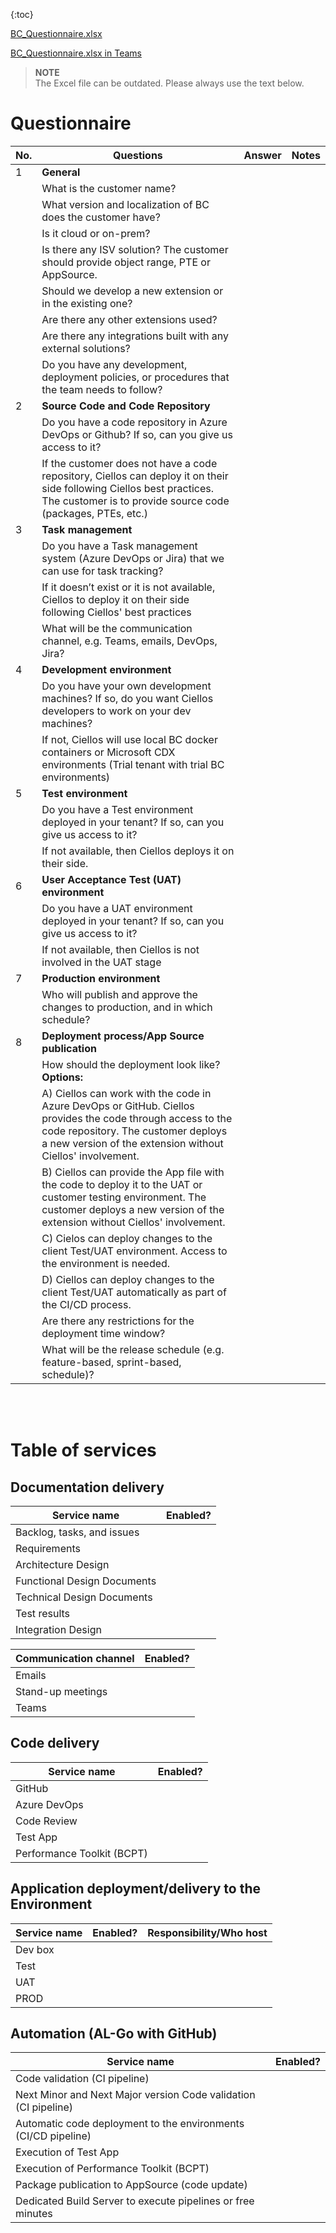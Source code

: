 {:toc}

[BC_Questionnaire.xlsx](./.attachments/.Questionnaire/BC_Questionnaire.xlsx)

[BC_Questionnaire.xlsx in Teams](https://ciellosinc.sharepoint.com/:x:/s/Ciellos_D365Technical/EcOWfSqIhWBHqLd3_Pg_qD8BTH6aQ5k5_EU_-M66PgTAfA?e=S0L51h)

> **NOTE**  
> The Excel file can be outdated. Please always use the text below.

# Questionnaire
| No. | Questions | Answer | Notes |
|-----|-----------|--------|-------|
| 1 | **General**
|   | What is the customer name?
|   | What version and localization of BC does the customer have?
|   | Is it cloud or on-prem?
|   | Is there any ISV solution? The customer should provide object range, PTE or AppSource. 
|   | Should we develop a new extension or in the existing one?
|   | Are there any other extensions used? 
|   | Are there any integrations built with any external solutions? 
|   | Do you have any development, deployment policies, or procedures that the team needs to follow? 
| 2 | **Source Code and Code Repository**
|   | Do you have a code repository in Azure DevOps or Github? If so, can you give us access to it?
|   | If the customer does not have a code repository, Ciellos can deploy it on their side following Ciellos best practices. The customer is to provide source code (packages, PTEs, etc.)
| 3 | **Task management**
|   | Do you have a Task management system (Azure DevOps or Jira) that we can use for task tracking? 
|   | If it doesn’t exist or it is not available, Ciellos to deploy it on their side following Ciellos' best practices 
|   | What will be the communication channel, e.g. Teams, emails, DevOps, Jira?
| 4 | **Development environment**
|   | Do you have your own development machines? If so, do you want Ciellos developers to work on your dev machines? 
|   | If not, Ciellos will use local BC docker containers or Microsoft CDX environments (Trial tenant with trial BC environments) 
| 5 | **Test environment**
|   | Do you have a Test environment deployed in your tenant? If so, can you give us access to it? 
|   | If not available, then Ciellos deploys it on their side. 
| 6 | **User Acceptance Test (UAT) environment**
|   | Do you have a UAT environment deployed in your tenant? If so, can you give us access to it?
|   | If not available, then Ciellos is not involved in the UAT stage 
| 7 | **Production environment**
|   | Who will publish and approve the changes to production, and in which schedule? 
| 8 | **Deployment process/App Source publication**
|   | How should the deployment look like? <br/>**Options:**
|   | A) Ciellos can work with the code in Azure DevOps or GitHub. Ciellos provides the code through access to the code repository. The customer deploys a new version of the extension without Ciellos' involvement. 
|   | B) Ciellos can provide the App file with the code to deploy it to the UAT or customer testing environment. The customer deploys a new version of the extension without Ciellos' involvement.
|   | C) Cielos can deploy changes to the client Test/UAT environment. Access to the environment is needed. 
|   | D) Ciellos can deploy changes to the client Test/UAT automatically as part of the CI/CD process.
|   | Are there any restrictions for the deployment time window?
|   | What will be the release schedule (e.g. feature-based, sprint-based, schedule)?

<br/><br/>

# Table of services
## Documentation delivery
| Service name| Enabled? |
|-------------|----------|
| Backlog, tasks, and issues
| Requirements
| Architecture Design
| Functional Design Documents
| Technical Design Documents
| Test results
| Integration Design

| Communication channel| Enabled? |
|----------------------|----------|
| Emails
| Stand-up meetings
| Teams

## Code delivery
| Service name | Enabled? |
|--------------|----------|
| GitHub
| Azure DevOps
| Code Review
| Test App
| Performance Toolkit (BCPT)

## Application deployment/delivery to the Environment
| Service name | Enabled? | Responsibility/Who host |
|--------------|----------|-------------------------|
| Dev box
| Test
| UAT
| PROD

## Automation (AL-Go with GitHub)
| Service name | Enabled? |
|--------------|----------|
| Code validation (CI pipeline)
| Next Minor and Next Major version Code validation (CI pipeline)
| Automatic code deployment to the environments (CI/CD pipeline)
| Execution of Test App
| Execution of Performance Toolkit (BCPT)
| Package publication to AppSource (code update)
| Dedicated Build Server to execute pipelines or free minutes

